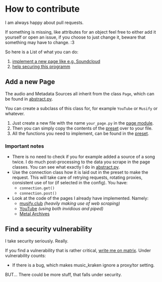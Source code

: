 # How to contribute

I am always happy about pull requests.  

If something is missing, like attributes for an object feel free to either add it yourself or open an issue, if you choose to just change it, beware that something may have to change. :3

So here is a List of what you can do:

1. [implement a new page like e.g. Soundcloud](#add-a-new-page)
2. [help securing this programm](#find-a-security-vulnerability)

## Add a new Page

The audio and Metadata Sources all inherit from the class `Page`, which can be found in [abstract.py](src/music_kraken/pages/abstract.py).

You can create a subclass of this class for, for example `YouTube` or `Musify` or whatever. 

1. Just create a new file with the name `your_page.py`
in the [page module](src/music_kraken/pages). 
2. Then you can simply copy the contents of the [preset](src/music_kraken/pages/preset.py) over to your file.
3. All the functions you need to implement, can be found in the [preset](src/music_kraken/pages/preset.py).

### Important notes

- There is no need to check if you for example added a source of a song twice. I do much post-processing to the data you scrape in the page classes. You can see what exactly I do in [abstract.py](src/music_kraken/pages/abstract.py).
- Use the connection class how it is laid out in the preset to make the request. This will take care of retrying requests, rotating proxies, consistent use of tor (if selected in the config). You have:
  - `connection.get()`
  - `connection.post()`
- Look at the code of the pages I already have implemented. Namely:
  - [musify.club](src/music_kraken/pages/musify.py) _(heavily making use of web scraping)_
  - [YouTube](src/music_kraken/pages/youtube.py) _(using both invidious and piped)_
  - [Metal Archives](src/music_kraken/pages/youtube.py)

## Find a security vulnerability

I take security seriously. Really.

If you find a vulnerability that is rather critical, [write me on matrix](https://matrix.to/#/@hellow_2:matrix.org).
Under vulnerability counts:

- If there is a bug, which makes music_kraken ignore a proxy/tor setting.

BUT... There could be more stuff, that falls under security.
